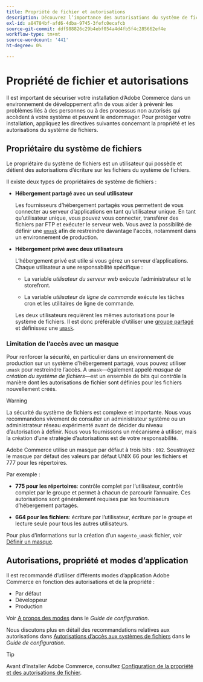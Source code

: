```yaml
---
title: Propriété de fichier et autorisations
description: Découvrez l’importance des autorisations du système de fichiers lors de l’utilisation d’installations sur site d’Adobe Commerce.
exl-id: a84784bf-afd6-4dba-9745-3fefc0ecafcb
source-git-commit: ddf988826c29b4ebf054a4d4fb5f4c285662ef4e
workflow-type: tm+mt
source-wordcount: '441'
ht-degree: 0%

---
```


# Propriété de fichier et autorisations

Il est important de sécuriser votre installation d’Adobe Commerce dans un environnement de développement afin de vous aider à prévenir les problèmes liés à des personnes ou à des processus non autorisés qui accèdent à votre système et peuvent le endommager. Pour protéger votre installation, appliquez les directives suivantes concernant la propriété et les autorisations du système de fichiers.

## Propriétaire du système de fichiers

Le propriétaire du système de fichiers est un utilisateur qui possède et détient des autorisations d’écriture sur les fichiers du système de fichiers.

Il existe deux types de propriétaires de système de fichiers :

- **Hébergement partagé avec un seul utilisateur**

  Les fournisseurs d’hébergement partagés vous permettent de vous connecter au serveur d’applications en tant qu’utilisateur unique. En tant qu’utilisateur unique, vous pouvez vous connecter, transférer des fichiers par FTP et exécuter le serveur web. Vous avez la possibilité de définir une [`umask`](#restrict-access-with-a-umask) afin de restreindre davantage l&#39;accès, notamment dans un environnement de production.

- **Hébergement privé avec deux utilisateurs**

  L’hébergement privé est utile si vous gérez un serveur d’applications. Chaque utilisateur a une responsabilité spécifique :

   - La variable _utilisateur du serveur web_ exécute l’administrateur et le storefront.

   - La variable _utilisateur de ligne de commande_ exécute les tâches cron et les utilitaires de ligne de commande.

  Les deux utilisateurs requièrent les mêmes autorisations pour le système de fichiers. Il est donc préférable d’utiliser une [groupe partagé](configure-permissions.md#set-ownership-and-permissions-for-two-users) et définissez une [`umask`](#restrict-access-with-a-umask).

### Limitation de l’accès avec un masque

Pour renforcer la sécurité, en particulier dans un environnement de production sur un système d’hébergement partagé, vous pouvez utiliser `umask` pour restreindre l’accès. A `umask`—également appelé _masque de création du système de fichiers_—est un ensemble de bits qui contrôle la manière dont les autorisations de fichier sont définies pour les fichiers nouvellement créés.

>[!WARNING]
>
>La sécurité du système de fichiers est complexe et importante. Nous vous recommandons vivement de consulter un administrateur système ou un administrateur réseau expérimenté avant de décider du niveau d’autorisation à définir. Nous vous fournissons un mécanisme à utiliser, mais la création d’une stratégie d’autorisations est de votre responsabilité.

Adobe Commerce utilise un masque par défaut à trois bits : `002`. Soustrayez le masque par défaut des valeurs par défaut UNIX 66 pour les fichiers et 777 pour les répertoires.

Par exemple :

- **775 pour les répertoires**: contrôle complet par l’utilisateur, contrôle complet par le groupe et permet à chacun de parcourir l’annuaire. Ces autorisations sont généralement requises par les fournisseurs d’hébergement partagés.

- **664 pour les fichiers**: écriture par l’utilisateur, écriture par le groupe et lecture seule pour tous les autres utilisateurs.

Pour plus d’informations sur la création d’un `magento_umask` fichier, voir [Définir un masque](../../next-steps/set-umask.md).

## Autorisations, propriété et modes d’application

Il est recommandé d’utiliser différents modes d’application Adobe Commerce en fonction des autorisations et de la propriété :

- Par défaut
- Développeur
- Production

Voir [A propos des modes](../../../configuration/bootstrap/application-modes.md) dans le _Guide de configuration_.

Nous discutons plus en détail des recommandations relatives aux autorisations dans [Autorisations d’accès aux systèmes de fichiers](../../../configuration/deployment/file-system-permissions.md) dans le _Guide de configuration_.

>[!TIP]
>
>Avant d’installer Adobe Commerce, consultez [Configuration de la propriété et des autorisations de fichier](configure-permissions.md).
